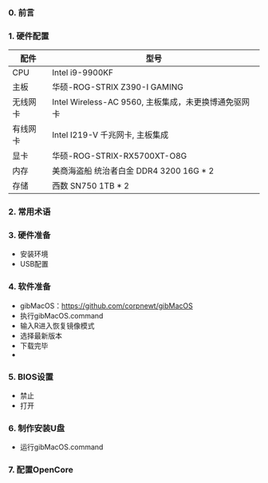 ### 0. 前言

### 1. 硬件配置
 |配件|型号|
 |---|---|
 |CPU|Intel i9-9900KF|
 |主板|华硕-ROG-STRIX Z390-I GAMING|
 |无线网卡|Intel Wireless-AC 9560, 主板集成，未更换博通免驱网卡|
 |有线网卡|Intel I219-V 千兆网卡, 主板集成|
 |显卡|华硕-ROG-STRIX-RX5700XT-O8G|
 |内存|美商海盗船 统治者白金 DDR4 3200 16G * 2|
 |存储|西数 SN750 1TB * 2|

### 2. 常用术语

### 3. 硬件准备
- 安装环境
- USB配置

### 4. 软件准备
- gibMacOS：https://github.com/corpnewt/gibMacOS
- 执行gibMacOS.command
- 输入R进入恢复镜像模式
- 选择最新版本
- 下载完毕
- 

### 5. BIOS设置
- 禁止
- 打开
### 6. 制作安装U盘
- 运行gibMacOS.command

### 7. 配置OpenCore
 

